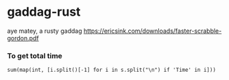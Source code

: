 # gaddag-rust
aye matey, a rusty gaddag https://ericsink.com/downloads/faster-scrabble-gordon.pdf

### To get total time

```
sum(map(int, [i.split()[-1] for i in s.split("\n") if 'Time' in i]))
```

